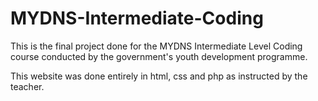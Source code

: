 # MYDNS-Intermediate-Coding
This is the final project done for the MYDNS Intermediate Level Coding course conducted by the government's youth development programme. 

This website was done entirely in html, css and php as instructed by the teacher.
